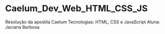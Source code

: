 # Caelum_Dev_Web_HTML_CSS_JS


Resolução da apostila Caelum 
Tecnologias: HTML, CSS e JavaScript
Aluna: Jaciana Barbosa 
